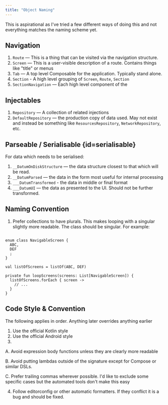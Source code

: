 ```yaml
---
title: "Object Naming"
---
```


This is aspirational as I've tried a few different ways of doing this and not everything matches the naming scheme yet.

## Navigation

1. `Route` — This is a thing that can be visited via the navigation structure.
1. `Screen` — This is a user-visible description of a route. Contains things like "title" or menus
1. `Tab` — A top level Composable for the application. Typically stand alone.
1. `Section` - A high level grouping of `Screen`, `Route`, `Section`
1. `SectionNavigation` — Each high level component of the

## Injectables

1. `Repository` — A collection of related injections
1. `DefaultRepository` — the production copy of data used. May not exist and instead be something like
   `ResourcesRepository`, `NetworkRepository`, etc.

## Parseable / Serialisable {id=serialisable}

For data which needs to be serialised:

1. `__DatumOnDiskStructure` — the data structure closest to that which will be read.
1. `__DatumParsed` — the data in the form most useful for internal processing
1. `___DatumTransformed` - the data in middle or final format
1. `___DatumUI` — the data as presented to the UI. Should not be further transformed.

## Naming Convention

1. Prefer collections to have plurals. This makes looping with a singular slightly more readable. The class should be singular. For example:

```lang=kotlin

enum class NavigableScreen {
  ABC,
  DEF
  ;
}

val listOfScreens = listOf(ABC, DEF)

private fun loopScreens(screens: List[NavigableScreen]) {
  listOfScreens.forEach { screen ->
    // ...
  }
}

```

## Code Style & Convention

The following applies in order. Anything later overrides anything earlier

1. Use the official Kotlin style
2. Use the official Android style
3.
  A. Avoid expression body functions unless they are clearly more readable

  B. Avoid putting lambdas outside of the signature except for Compose or similar DSLs.

  C. Prefer trailing commas wherever possible. I'd like to exclude some specific cases but the automated tools don't make
  this easy

4. Follow editorconfig or other automatic formatters. If they conflict it is a bug and should be fixed.

<!-- TODO: figure out how to make sublists work. wow do I dislike markdown -->
